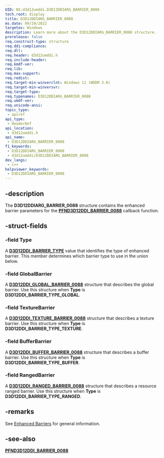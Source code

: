 ```yaml
---
UID: NS:d3d12umddi.D3D12DDIARG_BARRIER_0088
tech.root: display
title: D3D12DDIARG_BARRIER_0088
ms.date: 09/29/2022
targetos: Windows
description: Learn more about the D3D12DDIARG_BARRIER_0088 structure.
prerelease: false
req.construct-type: structure
req.ddi-compliance: 
req.dll: 
req.header: d3d12umddi.h
req.include-header: 
req.kmdf-ver: 
req.lib: 
req.max-support: 
req.redist: 
req.target-min-winverclnt: Windows 11 (WDDM 3.0)
req.target-min-winversvr: 
req.target-type: 
req.typenames: D3D12DDIARG_BARRIER_0088
req.umdf-ver: 
req.unicode-ansi: 
topic_type:
 - apiref
api_type:
 - HeaderDef
api_location:
 - d3d12umddi.h
api_name:
 - D3D12DDIARG_BARRIER_0088
f1_keywords:
 - D3D12DDIARG_BARRIER_0088
 - d3d12umddi/D3D12DDIARG_BARRIER_0088
dev_langs:
 - c++
helpviewer_keywords:
 - D3D12DDIARG_BARRIER_0088
---
```


## -description

The **D3D12DDIARG_BARRIER_0088** structure contains the enhanced barrier parameters for the [**PFND3D12DDI_BARRIER_0088**](nc-d3d12umddi-pfnd3d12ddi_barrier_0088.md) callback function.

## -struct-fields

### -field Type

A [**D3D12DDI_BARRIER_TYPE**](ne-d3d12umddi-d3d12ddi_barrier_type.md) value that identifies the type of enhanced barrier. This member determines which barrier type to use in the union below.

### -field GlobalBarrier

A [**D3D12DDI_GLOBAL_BARRIER_0088**](ns-d3d12umddi-d3d12ddi_global_barrier_0088.md) structure that describes the global barrier. Use this structure when **Type** is **D3D12DDI_BARRIER_TYPE_GLOBAL**.

### -field TextureBarrier

A [**D3D12DDI_TEXTURE_BARRIER_0088**](ns-d3d12umddi-d3d12ddi_texture_barrier_0088.md) structure that describes a texture barrier. Use this structure when **Type** is **D3D12DDI_BARRIER_TYPE_TEXTURE**.

### -field BufferBarrier

A [**D3D12DDI_BUFFER_BARRIER_0088**](ns-d3d12umddi-d3d12ddi_buffer_barrier_0088.md) structure that describes a buffer barrier. Use this structure when **Type** is **D3D12DDI_BARRIER_TYPE_BUFFER**.

### -field RangedBarrier

A [**D3D12DDI_RANGED_BARRIER_0088**](ns-d3d12umddi-d3d12ddi_ranged_barrier_0088.md) structure that describes a resource ranged barrier. Use this structure when **Type** is **D3D12DDI_BARRIER_TYPE_RANGED**.

## -remarks

See [Enhanced Barriers](/windows-hardware/drivers/display/enhanced-barriers) for general information.

## -see-also

[**PFND3D12DDI_BARRIER_0088**](nc-d3d12umddi-pfnd3d12ddi_barrier_0088.md)
